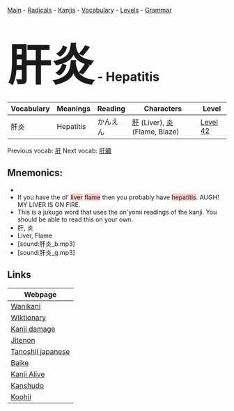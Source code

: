 <style> bigfont {font-size: 100px}</style>
[Main](../README.md) -
[Radicals](../radicals.md) -
[Kanjis](../kanjis.md) -
[Vocabulary](../vocabulary.md) -
[Levels](../levels.md) -
[Grammar](../grammar.md)
# <bigfont> 肝炎</bigfont> - Hepatitis 

| Vocabulary | Meanings | Reading | Characters | Level |
| --- | --- | --- | --- | --- |
| 肝炎 | Hepatitis | かんえん |  [肝](../kanjis/肝.md) (Liver), [炎](../kanjis/炎.md) (Flame, Blaze) | [Level 42](../levels/wk_level42.md) |

Previous vocab: [肝](肝.md) Next vocab: [肝臓](肝臓.md) 

## Mnemonics:

* 
* If you have the ol' <span style="background-color:#ffcccb"> liver</span> <span style="background-color:#ffcccb"> flame</span> then you probably have <span style="background-color:#ffcccb"> hepatitis</span>. AUGH! MY LIVER IS ON FIRE.
* This is a jukugo word that uses the on'yomi readings of the kanji. You should be able to read this on your own.
* 肝, 炎
* Liver, Flame
* [sound:肝炎_b.mp3]
* [sound:肝炎_g.mp3]


## Links 

| Webpage |
| --- |
| [Wanikani          ](https://www.wanikani.com/kanji/肝炎) |
| [Wiktionary        ](https://en.wiktionary.org/wiki/肝炎) |
| [Kanji damage      ](http://www.kanjidamage.com/kanji/search?utf8=✓&q=肝炎) |
| [Jitenon           ](https://jitenon.com/kanji/肝炎) |
| [Tanoshii japanese ](https://www.tanoshiijapanese.com/dictionary/kanji.cfm?k=肝炎) |
| [Baike             ](https://baike.baidu.com/item/肝炎) |
| [Kanji Alive       ](https://app.kanjialive.com/肝炎) |
| [Kanshudo          ](https://www.kanshudo.com/searchmn?q=肝炎) |
| [Koohii            ](https://kanji.koohii.com/study/kanji/肝炎) |
